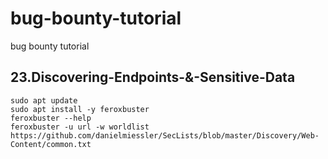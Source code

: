 # bug-bounty-tutorial
bug bounty tutorial

## 23.Discovering-Endpoints-&-Sensitive-Data
```
sudo apt update
sudo apt install -y feroxbuster
feroxbuster --help
feroxbuster -u url -w worldlist
https://github.com/danielmiessler/SecLists/blob/master/Discovery/Web-Content/common.txt
```
